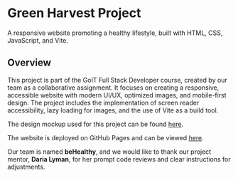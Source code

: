# Green Harvest Project

A responsive website promoting a healthy lifestyle, built with HTML, CSS, JavaScript, and Vite.

## Overview
This project is part of the GoIT Full Stack Developer course, created by our team as a collaborative assignment. It focuses on creating a responsive, accessible website with modern UI/UX, optimized images, and mobile-first design. The project includes the implementation of screen reader accessibility, lazy loading for images, and the use of Vite as a build tool.

The design mockup used for this project can be found [here](https://www.figma.com/design/ObvvH4JjCuw8gBzYmiLIII).

The website is deployed on GitHub Pages and can be viewed [here]([https://your-github-pages-link](https://mafsida.github.io/green-harvest-team-project/)).

Our team is named **beHealthy**, and we would like to thank our project mentor, **Daria Lyman**, for her prompt code reviews and clear instructions for adjustments.

